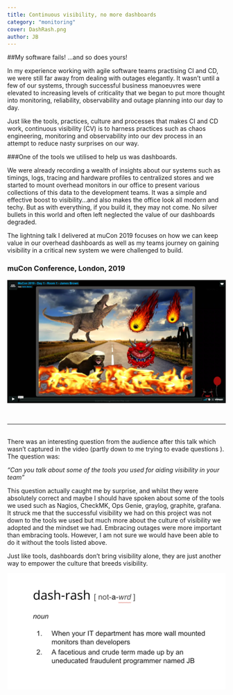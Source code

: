 ```yaml
---
title: Continuous visibility, no more dashboards
category: "monitoring"
cover: DashRash.png
author: JB
---
```


##My software fails! …and so does yours!

In my experience working with agile software teams practising CI and CD, we were still far away from dealing with outages elegantly. It wasn’t until a few of our systems, through successful business manoeuvres were elevated to increasing levels of criticality that we began to put more thought into monitoring, reliability, observability and outage planning into our day to day.

Just like the tools, practices, culture and processes that makes CI and CD work, continuous visibility (CV) is to harness practices such as chaos engineering, monitoring and observability into our dev process in an attempt to reduce nasty surprises on our way.

###One of the tools we utilised to help us was dashboards.

We were already recording a wealth of insights about our systems such as timings, logs, tracing and hardware profiles to centralized stores and we started to mount overhead monitors in our office to present various collections of this data to the development teams. It was a simple and effective boost to visibility…and also makes the office look all modern and techy. But as with everything, if you build it, they may not come. No silver bullets in this world and often left neglected the value of our dashboards degraded.

The lightning talk I delivered at muCon 2019 focuses on how we can keep value in our overhead dashboards as well as my teams journey on gaining visibility in a critical new system we were challenged to build.


### muCon Conference, London, 2019

[![Conference video not found](notclear.PNG)](https://player.vimeo.com/video/339167478 "Continuous Visivility, no more dashboards!")

<br />

-------

<br />
There was an interesting question from the audience after this talk which wasn’t captured in the video (partly down to me trying to evade questions ). The question was:

_“Can you talk about some of the tools you used for aiding visibility in your team”_

This question actually caught me by surprise, and whilst they were absolutely correct and maybe I should have spoken about some of the tools we used such as Nagios, CheckMK, Ops Genie, graylog, graphite, grafana. It struck me that the successful visibility we had on this project was not down to the tools we used but much more about the culture of visibility we adopted and the mindset we had. Embracing outages were more important than embracing tools. However, I am not sure we would have been able to do it without the tools listed above.

Just like tools, dashboards don’t bring visibility alone, they are just another way to empower the culture that breeds visibility.

![](dash-rash-12334.png)